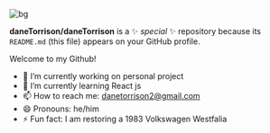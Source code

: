 
![bg](https://user-images.githubusercontent.com/90598330/150702298-1d29f5ad-3c68-4e31-a83f-58fb3457f41d.gif)

**daneTorrison/daneTorrison** is a ✨ _special_ ✨ repository because its `README.md` (this file) appears on your GitHub profile.

Welcome to my Github!
- 🔭 I’m currently working on personal project
- 🌱 I’m currently learning React js
- 📫 How to reach me: danetorrison2@gmail.com
- 😄 Pronouns: he/him
- ⚡ Fun fact: I am restoring a 1983 Volkswagen Westfalia

